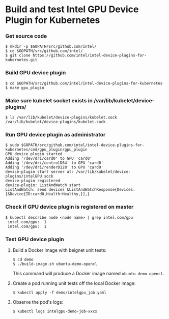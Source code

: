 # Build and test Intel GPU Device Plugin for Kubernetes

### Get source code
```
$ mkdir -p $GOPATH/src/github.com/intel/
$ cd $GOPATH/src/github.com/intel/
$ git clone https://github.com/intel/intel-device-plugins-for-kubernetes.git
```

### Build GPU device plugin
```
$ cd $GOPATH/src/github.com/intel/intel-device-plugins-for-kubernetes
$ make gpu_plugin
```

### Make sure kubelet socket exists in /var/lib/kubelet/device-plugins/
```
$ ls /var/lib/kubelet/device-plugins/kubelet.sock
/var/lib/kubelet/device-plugins/kubelet.sock
```

### Run GPU device plugin as administrator
```
$ sudo $GOPATH/src/github.com/intel/intel-device-plugins-for-kubernetes/cmd/gpu_plugin/gpu_plugin
GPU device plugin started
Adding '/dev/dri/card0' to GPU 'card0'
Adding '/dev/dri/controlD64' to GPU 'card0'
Adding '/dev/dri/renderD128' to GPU 'card0'
device-plugin start server at: /var/lib/kubelet/device-plugins/intelGPU.sock
device-plugin registered
device-plugin: ListAndWatch start
ListAndWatch: send devices &ListAndWatchResponse{Devices:[&Device{ID:card0,Health:Healthy,}],}
```

### Check if GPU device plugin is registered on master
```
$ kubectl describe node <node name> | grep intel.com/gpu
 intel.com/gpu:  1
 intel.com/gpu:  1
```

### Test GPU device plugin

1. Build a Docker image with beignet unit tests:

   ```
   $ cd demo
   $ ./build-image.sh ubuntu-demo-opencl
   ```

   This command will produce a Docker image named `ubuntu-demo-opencl`.

2. Create a pod running unit tests off the local Docker image:
   ```
   $ kubectl apply -f demo/intelgpu_job.yaml
   ```

3. Observe the pod's logs:
   ```
   $ kubectl logs intelgpu-demo-job-xxxx
   ```
